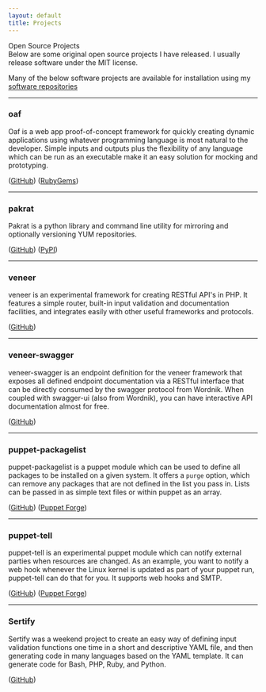 ```yaml
---
layout: default
title: Projects
---
```


<div class="post_title">Open Source Projects</div>
Below are some original open source projects I have released. I usually release
software under the MIT license.

Many of the below software projects are available for installation using my
[software repositories](/software-repos)

---

### oaf
Oaf is a web app proof-of-concept framework for quickly creating dynamic
applications using whatever programming language is most natural to the
developer. Simple inputs and outputs plus the flexibility of any language which
can be run as an executable make it an easy solution for mocking and
prototyping.

([GitHub](https://github.com/ryanuber/oaf)) ([RubyGems](http://rubygems.org/gems/oaf))

---

### pakrat
Pakrat is a python library and command line utility for mirroring and optionally
versioning YUM repositories.

([GitHub](https://github.com/ryanuber/pakrat)) ([PyPI](https://pypi.python.org/pypi/pakrat))

---

### veneer
veneer is an experimental framework for creating RESTful API's in PHP. It
features a simple router, built-in input validation and documentation
facilities, and integrates easily with other useful frameworks and protocols.

([GitHub](https://github.com/ryanuber/veneer))

---

### veneer-swagger
veneer-swagger is an endpoint definition for the veneer framework that exposes
all defined endpoint documentation via a RESTful interface that can be directly
consumed by the swagger protocol from Wordnik. When coupled with swagger-ui
(also from Wordnik), you can have interactive API documentation almost for free.

([GitHub](https://github.com/ryanuber/veneer-swagger))

---

### puppet-packagelist
puppet-packagelist is a puppet module which can be used to define all packages
to be installed on a given system. It offers a `purge` option, which can remove
any packages that are not defined in the list you pass in. Lists can be passed
in as simple text files or within puppet as an array.

([GitHub](https://github.com/ryanuber/puppet-packagelist)) 
([Puppet Forge](http://forge.puppetlabs.com/ryanuber/packagelist))

---

### puppet-tell
puppet-tell is an experimental puppet module which can notify external parties
when resources are changed. As an example, you want to notify a web hook
whenever the Linux kernel is updated as part of your puppet run, puppet-tell can
do that for you. It supports web hooks and SMTP.

([GitHub](https://github.com/ryanuber/puppet-tell)) 
([Puppet Forge](http://forge.puppetlabs.com/ryanuber/tell))

---

### Sertify
Sertify was a weekend project to create an easy way of defining input validation
functions one time in a short and descriptive YAML file, and then generating
code in many languages based on the YAML template. It can generate code for
Bash, PHP, Ruby, and Python.

([GitHub](https://github.com/ryanuber/sertify))
